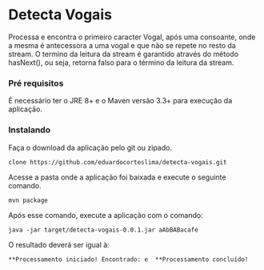 # Detecta Vogais

Processa e encontra o primeiro caracter Vogal, após uma consoante, onde a mesma é antecessora a uma vogal e que não se repete no resto da stream. O termino da leitura da stream é garantido através do método hasNext(), ou seja, retorna falso para o término da leitura da stream.


### Pré requisitos

É necessário ter o JRE 8+ e o Maven versão 3.3+ para execução da aplicação.


### Instalando


Faça o download da aplicação pelo git ou zipado.

```
clone https://github.com/eduardocorteslima/detecta-vogais.git
```

Acesse a pasta onde a aplicação foi baixada e execute o seguinte comando.

```
mvn package
```

Após esse comando, execute a aplicação com o comando:

```
java -jar target/detecta-vogais-0.0.1.jar aAbBABacafe
```

O resultado deverá ser igual à:

`
**Processamento iniciado!
 Encontrado: e 
**Processamento concluído!
`
